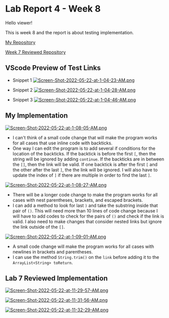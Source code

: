 # Lab Report 4 - Week 8

Hello viewer!

This is week 8 and the report is about testing implementation.

[My Repository](https://github.com/chaup15/markdown-parser)

[Week 7 Reviewed Repository](https://github.com/calistajlee/lab6-markdown-parser)

## VScode Preview of Test Links
- Snippet 1
[![Screen-Shot-2022-05-22-at-1-04-23-AM.png](https://i.postimg.cc/FHzNVs0w/Screen-Shot-2022-05-22-at-1-04-23-AM.png)](https://postimg.cc/Cz33F0P4)

- Snippet 2
[![Screen-Shot-2022-05-22-at-1-04-28-AM.png](https://i.postimg.cc/DyDYR2t9/Screen-Shot-2022-05-22-at-1-04-28-AM.png)](https://postimg.cc/0bYfwq5n)

- Snippet 3
[![Screen-Shot-2022-05-22-at-1-04-46-AM.png](https://i.postimg.cc/D00BYD5f/Screen-Shot-2022-05-22-at-1-04-46-AM.png)](https://postimg.cc/bSXxZmK4)


## My Implementation
[![Screen-Shot-2022-05-22-at-1-08-05-AM.png](https://i.postimg.cc/qvvycnb0/Screen-Shot-2022-05-22-at-1-08-05-AM.png)](https://postimg.cc/kBL2qVPh)
- I can't think of a small code change that will make the program works for all cases that use inline code with backticks. 
- One way I can edit the program is to add several if conditions for the location of the backticks. If the backtick is before the first `[`, then the string will be ignored by adding `continue`. If the backticks are in between the `[]`, then the link will be valid. If one backtick is after the first `[` and the other after the last `]`, the the link will be ignored. I will also have to update the index of `]` if there are multiple in order to find the last `]`.

[![Screen-Shot-2022-05-22-at-1-08-27-AM.png](https://i.postimg.cc/yx7k142B/Screen-Shot-2022-05-22-at-1-08-27-AM.png)](https://postimg.cc/LY0HD7H0)
- There will be a longer code change to make the program works for all cases with nest parentheses, brackets, and escaped brackets.
- I can add a method to look for last `)` and take the substring inside that pair of `()`. This will need more than 10 lines of code change because I will have to add codes to check for the pairs of `()` and check if the link is valid. I also need to make changes that consider nested links but ignore the link outside of the `[]`.

[![Screen-Shot-2022-05-22-at-1-09-01-AM.png](https://i.postimg.cc/NMc0DvsT/Screen-Shot-2022-05-22-at-1-09-01-AM.png)](https://postimg.cc/d75vQXTt)
- A small code change will make the program works for all cases with newlines in brackets and parentheses. 
- I can use the method `String.trim()` on the `link` before adding it to the `ArrayList<String> toReturn`. 

## Lab 7 Reviewed Implementation

[![Screen-Shot-2022-05-22-at-11-29-57-AM.png](https://i.postimg.cc/mgpxTMH4/Screen-Shot-2022-05-22-at-11-29-57-AM.png)](https://postimg.cc/TKbN9K0N)

[![Screen-Shot-2022-05-22-at-11-31-56-AM.png](https://i.postimg.cc/1t6b0jYR/Screen-Shot-2022-05-22-at-11-31-56-AM.png)](https://postimg.cc/vgYPb3sC)

[![Screen-Shot-2022-05-22-at-11-32-29-AM.png](https://i.postimg.cc/L52Qt61v/Screen-Shot-2022-05-22-at-11-32-29-AM.png)](https://postimg.cc/G8gjrRzs)